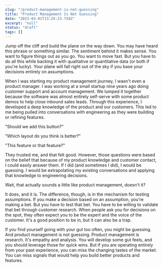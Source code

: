 ```yaml
---
slug: "/product-management-is-not-guessing"
title: "Product Management Is Not Guessing"
date: "2023-03-01T13:29:23.758Z"
excerpt: "null"
status: "draft"
tags: []
---
```

Jump off the cliff and build the plane on the way down. You may have heard this phrase or something similar. The sentiment behind it makes sense. You want to figure things out as you go. You want to move fast. But you have to do all this while backing it with qualitative or quantitative data (or both if you're lucky). Your plane will fall right out of the sky if you base your decisions entirely on assumptions.

When I was starting my product management journey, I wasn't even a product manager. I was working at a small startup nine years ago doing customer support and account management. We lumped it together because the software was almost entirely self-serve with some product demos to help close inbound sales leads. Through this experience, I developed a deep knowledge of the product and our customers. This led to me being pulled into conversations with engineering as they were building or refining features.

"Should we add this button?"

"Which layout do you think is better?"

"This feature or that feature?"

They trusted me, and that felt good. However, those questions were based on the belief that because of my product knowledge and customer contact, I could easily answer them. If I did (and sometimes I did), I would be guessing. I would be extrapolating my existing conversations and applying that knowledge to engineering decisions.

Wait, that actually sounds a little like product management, doesn't it?

It does, and it is. The difference, though, is in the mechanism for testing assumptions. If you make a decision based on an assumption, you're making a bet. But you have to test that bet. You have to be willing to validate that bet through customer research. When people ask you for decisions on the spot, they often expect you to be the expert and the voice of the customer. It's a good position to be in, but it can also be a trap.

If you find yourself going with your gut too often, you might be guessing. And product management is not guessing. Product management is research. It's empathy and analysis. You will develop some gut feels, and you should leverage those for quick wins. But if you are operating entirely from your past experience, you can miss the changing tastes of the market. You can miss signals that would help you build better products and features.
